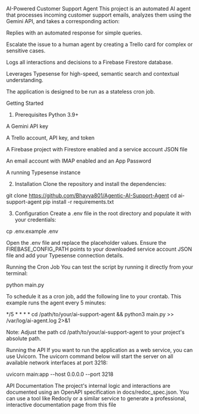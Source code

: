 AI-Powered Customer Support Agent
This project is an automated AI agent that processes incoming customer support emails, analyzes them using the Gemini API, and takes a corresponding action:

Replies with an automated response for simple queries.

Escalate the issue to a human agent by creating a Trello card for complex or sensitive cases.

Logs all interactions and decisions to a Firebase Firestore database.

Leverages Typesense for high-speed, semantic search and contextual understanding.

The application is designed to be run as a stateless cron job.

Getting Started
1. Prerequisites
Python 3.9+

A Gemini API key

A Trello account, API key, and token

A Firebase project with Firestore enabled and a service account JSON file

An email account with IMAP enabled and an App Password

A running Typesense instance

2. Installation
Clone the repository and install the dependencies:

git clone https://github.com/Bhavya801/Agentic-AI-Support-Agent
cd ai-support-agent
pip install -r requirements.txt



3. Configuration
Create a .env file in the root directory and populate it with your credentials:

cp .env.example .env



Open the .env file and replace the placeholder values. Ensure the FIREBASE_CONFIG_PATH points to your downloaded service account JSON file and add your Typesense connection details.

Running the Cron Job
You can test the script by running it directly from your terminal:

python main.py



To schedule it as a cron job, add the following line to your crontab. This example runs the agent every 5 minutes:

*/5 * * * * cd /path/to/your/ai-support-agent && python3 main.py >> /var/log/ai-agent.log 2>&1



Note: Adjust the path cd /path/to/your/ai-support-agent to your project's absolute path.

Running the API
If you want to run the application as a web service, you can use Uvicorn. The uvicorn command below will start the server on all available network interfaces at port 3218:

uvicorn main:app --host 0.0.0.0 --port 3218



API Documentation
The project's internal logic and interactions are documented using an OpenAPI specification in docs/redoc_spec.json. You can use a tool like Redocly or a similar service to generate a professional, interactive documentation page from this file